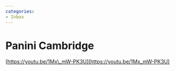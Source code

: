 ```yaml
---
categories:
- Inbox
---
```

# Panini Cambridge

  

[https://youtu.be/1Mx\_mW-PK3U](https://youtu.be/1Mx_mW-PK3U)